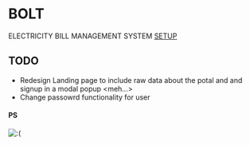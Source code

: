 # BOLT

ELECTRICITY BILL MANAGEMENT SYSTEM
[SETUP](https://github.com/ameenkhan07/ebill/wiki/SETUP)

## TODO
* Redesign Landing page to include raw data about the potal and and signup in a modal popup <meh...>
* Change passowrd functionality for user

#### PS
![:(](http://github.com/ameenkhan07/ebill/final_statement.jpg "-_-")
